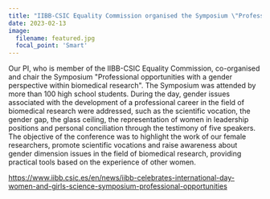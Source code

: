 ```yaml
---
title: "IIBB-CSIC Equality Commission organised the Symposium \"Professional opportunities with a gender perspective within biomedical research\""
date: 2023-02-13
image:
  filename: featured.jpg
  focal_point: 'Smart'
---
```


Our PI, who is member of the IIBB-CSIC Equality Commission, co-organised and chair the Symposium "Professional opportunities with a gender perspective within biomedical research". The Symposium was attended by more than 100 high school students. During the day, gender issues associated with the development of a professional career in the field of biomedical research were addressed, such as the scientific vocation, the gender gap, the glass ceiling, the representation of women in leadership positions and personal conciliation through the testimony of five speakers. The objective of the conference was to highlight the work of our female researchers, promote scientific vocations and raise awareness about gender dimension issues in the field of biomedical research, providing practical tools based on the experience of other women.

https://www.iibb.csic.es/en/news/iibb-celebrates-international-day-women-and-girls-science-symposium-professional-opportunities
